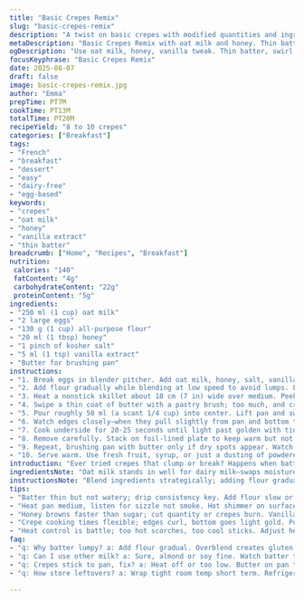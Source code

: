 ```yaml
---
title: "Basic Crepes Remix"
slug: "basic-crepes-remix"
description: "A twist on basic crepes with modified quantities and ingredients. Uses oat milk instead of dairy, replaces sugar with honey, adds a touch of vanilla extract for aroma. Batter stays thin, cooked on medium heat with visual cues for perfect golden edges. About 8 to 10 crepes per batch. Ideal for quick breakfasts or desserts, adaptable to common kitchen substitutions. Covers timing, texture, and sensory cues rather than rigid minutes, helping avoid common pitfalls like rubbery or burnt crepes."
metaDescription: "Basic Crepes Remix with oat milk and honey. Thin batter, medium heat, watch edges curl and bubbles pop. About 8 to 10 crepes, buttery pan, simple swaps work well."
ogDescription: "Use oat milk, honey, vanilla tweak. Thin batter, swirl fast, edges curl—flip when light golden. Butter pan sparingly, 8-10 crepes per batch. Watch heat, no rubbery crepes."
focusKeyphrase: "Basic Crepes Remix"
date: 2025-08-07
draft: false
image: basic-crepes-remix.jpg
author: "Emma"
prepTime: PT7M
cookTime: PT13M
totalTime: PT20M
recipeYield: "8 to 10 crepes"
categories: ["Breakfast"]
tags:
- "French"
- "breakfast"
- "dessert"
- "easy"
- "dairy-free"
- "egg-based"
keywords:
- "crepes"
- "oat milk"
- "honey"
- "vanilla extract"
- "thin batter"
breadcrumb: ["Home", "Recipes", "Breakfast"]
nutrition: 
 calories: "140"
 fatContent: "4g"
 carbohydrateContent: "22g"
 proteinContent: "5g"
ingredients:
- "250 ml (1 cup) oat milk"
- "2 large eggs"
- "130 g (1 cup) all-purpose flour"
- "20 ml (1 tbsp) honey"
- "1 pinch of kosher salt"
- "5 ml (1 tsp) vanilla extract"
- "Butter for brushing pan"
instructions:
- "1. Break eggs in blender pitcher. Add oat milk, honey, salt, vanilla. Pulse a few seconds to combine."
- "2. Add flour gradually while blending at low speed to avoid lumps. Look for batter that’s fluid but coats the spoon thinly."
- "3. Heat a nonstick skillet about 18 cm (7 in) wide over medium. Peek at surface for hot shimmer—not smoking."
- "4. Swipe a thin coat of butter with a pastry brush; too much, and crepes soak grease."
- "5. Pour roughly 50 ml (a scant 1/4 cup) into center. Lift pan and swirl immediately—watch batter hit edges, thin layer spreads quickly."
- "6. Watch edges closely—when they pull slightly from pan and bottom turns light golden, about 50-60 seconds, flip gently with a thin spatula."
- "7. Cook underside for 20-25 seconds until light past golden with tiny bubbles popping on surface."
- "8. Remove carefully. Stack on foil-lined plate to keep warm but not soggy."
- "9. Repeat, brushing pan with butter only if dry spots appear. Watch speed—too hot burns; too cold dries batter or sticks."
- "10. Serve warm. Use fresh fruit, syrup, or just a dusting of powdered sugar to keep it classic."
introduction: "Ever tried crepes that clump or break? Happens when batter’s too thick or pan is off. I’ve tossed many batches chasing the right texture. Switched out milk for oat milk last winter; adds subtle nuttiness without heaviness. Ditching white sugar for honey brings delicate caramel notes — just a spoonful though or they brown too fast. The vanilla extract? Not traditional but that aroma lures me every time. Timing isn’t a countdown but a live show. Edges curl first; bubbles pop like tiny fireworks telling me it’s flip time. The pan whispers—too hot, it screams burnt edges; too cool, sticky mess. Butter slicks keep surface happy without grease pools pooling. Once mastered, these crepes tangle wonderfully with savory or sweet toppings. Quick, simple, and forgiving with practice. Worth understanding the visual dance."
ingredientsNote: "Oat milk stands in well for dairy milk—swaps moisture and fat content while keeping batter smooth. Eggs stay; they bind and provide lift. Flour upticked slightly to balance the liquid swap, helps batter cling and hold shape. Honey melts sweeter than white sugar and browns faster, so I cut quantity by a third. Vanilla extract perks aroma and taste, a subtle addition not in classic recipes. Salt essential; even a pinch enhances flavors. Butter for pan—not oil—adds flavor and browns edges beautifully. Can replace oat milk with almond or soy milk if needed; watch batter thickness and add flour or liquid as required. If no vanilla, skip but add zest of lemon or orange for subtle lift."
instructionsNote: "Blend ingredients strategically; adding flour gradually avoids lumps, patience key here. Batter consistency spot on when slow drip off spoon but not runny like water. Heating pan is critical—sizzle test best; pan too cold makes crepes stick, too hot burns. I brush butter with a thin pastry brush—overbasting saps crispness and causes greasy holes. Pour batter in center then swivel pan swiftly to cover. Watch edges pull up and curl—they signal completion ready for flipping. Flip slickly with an offset spatula to avoid tearing. Cooking second side just shy of first side to maintain tenderness. Stack on foil-lined plate, keeps warm and traps steam without sogginess. Keep adjusting technique this way—observe, taste, adjust heat, batter, and butter each batch."
tips:
- "Batter thin but not watery; drip consistency key. Add flour slow or lumps pop up. Watch spoon coating; stringy drip means ready. Oat milk changes moisture balance—adjust flour if batter too loose. Use blender pulse, not full speed, avoid gluten over-work."
- "Heat pan medium, listen for sizzle not smoke. Hot shimmer on surface first sign. Brush butter thin; grease puddles soak crepes—kills crisp edges. Swirl batter quick; pan tilt important. Crepes start peeling edges—flip with thin spatula, don’t rush or tear. Flip one time only usually, no poking."
- "Honey browns faster than sugar; cut quantity or crepes burn. Vanilla not classic but aromatic, skip if none, maybe citrus zest for lift. Salt pinch wakes flavors, don’t skip. Butter only for pan, oil changes flavor and texture. Try almond or soy milk swap but watch batter thickness closely."
- "Crepe cooking times flexible; edges curl, bottom goes light gold. Pop bubbles on surface tell doneness; flip before too dark or crepe stiffens. Second side cooks less to keep tenderness. Stack on foil-lined plate; traps steam without soggy mess. Keep butter close, dry spots mean brush again."
- "Heat control is battle; too hot scorches, too cool sticks. Adjust heat mid-cook by feel and visual. Batter fluidity changes with swaps; tweak flour or milk amount soft. Avoid thick batter; rubbery crepes follow. Watch for pan slickness, if dry, brush quickly or batter sticks. Keep practicing sensory cues."
faq:
- "q: Why batter lumpy? a: Add flour gradual. Overblend creates gluten knots. Pulse blender slow. Watch drip texture; should coat thin but fluid. Sift flour if needed. Lumps ruin thin layer."
- "q: Can I use other milk? a: Sure, almond or soy fine. Watch batter thickness—these milk thinner than oat. Adjust flour liquid ratio. Coconut milk adds richness but changes flavor. No milk at all? Water copes but taste flat, batter thinner."
- "q: Crepes stick to pan, fix? a: Heat off or too low. Butter on pan thinly every crepe. Clean pan wipes help. Nonstick best but old pans need extra care. Too much butter greases crepes, too little sticks. Balance key."
- "q: How store leftovers? a: Wrap tight room temp short term. Refrigerate with parchment between layers for max two days. Reheat on skillet quick, low heat, or microwave briefly but loses texture. Freeze wrapped in foil, thaw wrapped to keep moisture."

---
```

